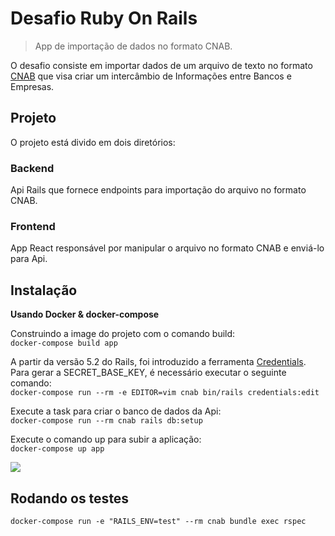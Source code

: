 # Desafio Ruby On Rails

> App de importação de dados no formato CNAB.

O desafio consiste em importar dados de um arquivo de texto no formato [CNAB](https://blog.tecnospeed.com.br/padroes-de-remessa-e-de-retorno/) que visa criar um intercâmbio de Informações entre Bancos e Empresas.

## Projeto

O projeto está divido em dois diretórios:

### Backend

Api Rails que fornece endpoints para importação do arquivo no formato CNAB.

### Frontend

App React responsável por manipular o arquivo no formato CNAB e enviá-lo para Api.

## Instalação

**Usando Docker & docker-compose**

Construindo a image do projeto com o comando build:  
`docker-compose build app`

A partir da versão 5.2 do Rails, foi introduzido a ferramenta [Credentials](https://edgeguides.rubyonrails.org/security.html#environmental-security). Para gerar a SECRET_BASE_KEY, é necessário executar o seguinte comando:  
`docker-compose run --rm -e EDITOR=vim cnab bin/rails credentials:edit`

Execute a task para criar o banco de dados da Api:  
`docker-compose run --rm cnab rails db:setup`

Execute o comando up para subir a aplicação:  
`docker-compose up app`

![](https://memegenerator.net/img/instances/82338138.jpg)

## Rodando os testes

`docker-compose run -e "RAILS_ENV=test" --rm cnab bundle exec rspec`